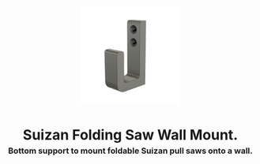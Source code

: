 <!-- 2024-03-26 -->

<p align="center">
  <img src="../../plans/suizan-hook/images/wireframe.png" width="40%"/>
</p>
<h1 align="center">
  Suizan Folding Saw Wall Mount.
  <br>
  <sup><sub><sup>Bottom support to mount foldable Suizan pull saws onto a wall.<sup></sub>
</h1>
